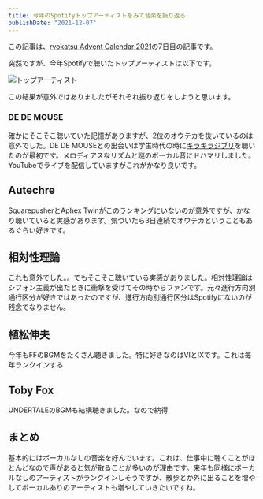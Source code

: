 ```yaml
---
title: 今年のSpotifyトップアーティストをみて音楽を振り返る
publishDate: "2021-12-07"
---
```


この記事は、[ryokatsu Advent Calendar 2021](https://adventar.org/calendars/7126)の7日目の記事です。

突然ですが、今年Spotifyで聴いたトップアーティストは以下です。

![トップアーティスト](/images/20211207.jpg)


この結果が意外ではありましたがそれぞれ振り返りをしようと思います。

### DE DE MOUSE

確かにそこそこ聴いていた記憶がありますが、2位のオウテカを抜いているのは意外でした。DE DE MOUSEとの出会いは学生時代の時に[キラキラジブリ](https://www.amazon.co.jp/%E3%82%AD%E3%83%A9%E3%82%AD%E3%83%A9%E3%82%B8%E3%83%96%E3%83%AA-%E3%82%AA%E3%83%A0%E3%83%8B%E3%83%90%E3%82%B9/dp/B0011ETP9Q)を聴いたのが最初です。メロディアスなリズムと謎のボーカル音にドハマリしました。YouTubeでライブを配信していますがこれがかなり良いです。

## Autechre

SquarepusherとAphex Twinがこのランキングにいないのが意外ですが、かなり聴いていると実感があります。気づいたら3日連続でオウテカということもあるぐらい好きです。


## 相対性理論

これも意外でした。。でもそこそこ聴いている実感がありました。相対性理論はシフォン主義が出たときに衝撃を受けてその時からファンです。元々進行方向別通行区分が好きではあったのですが、進行方向別通行区分はSpotifyにないのが残念でなりません。

## 植松伸夫

今年もFFのBGMをたくさん聴きました。特に好きなのはⅥとⅨです。これは毎年ランクインする

## Toby Fox

UNDERTALEのBGMも結構聴きました。なので納得


## まとめ

基本的にはボーカルなしの音楽を好んでいます。これは、仕事中に聴くことがほとんどなので声があると気が散ることが多いのが理由です。来年も同様にボーカルなしのアーティストがランクインしそうですが、散歩とか外に出ることを増やしてボーカルありのアーティストも増やしていきたいですね。